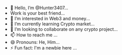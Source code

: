 - 👋 Hello, I’m @Hunter3407...
- Work is your best friend...
- 👀 I’m interested in Web3 and money...
- 🌱 I’m currently learning Crypto market...
- 💞️ I’m looking to collaborate on any crypto project...
- 📫 How to reach me ...
- 😄 Pronouns: He, Him...
- ⚡ Fun fact: I'm a newbie here ...

<!---
Hunter3407/Hunter3407 is a ✨ special ✨ repository because its `README.md` (this file) appears on your GitHub profile.
You can click the Preview link to take a look at your changes.
--->
